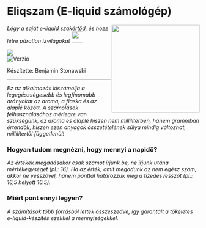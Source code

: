 # Eliqszam (E-liquid számológép)
<img align='right' src="https://eliqszam.stonawski.hu/icon/eliqszamlogo.png" width="230">
<p><em>Légy a saját e-liquid szakértőd, és hozz létre páratlan ízvilágokat <img src="https://media3.giphy.com/media/5bbvjR4BCgxIEGzYH7/giphy.gif?cid=ecf05e47trc05o2gfyj7lpy33d1tp4rcn29vb5r5i03ml0q0&ep=v1_gifs_search&rid=giphy.gif&ct=g" width="30">
</em></p>

[<img src="https://eliqszam.stonawski.hu/icon/eliqszambanner.png">](https://eliqszam.stonawski.hu/)
</br>
![Verzió](https://eliqszam.stonawski.hu/eliqszamverzio.svg)
</br>

Készítette: Benjamin Stonawski

---
<em>Ez az alkalmazás kiszámolja a legegészségesebb és legfinomabb arányokat az aroma, a flaska és az alaplé között. A számolások felhasználásához mérlegre van szükségünk, az aroma és alaplé hiszen nem milliliterben, hanem grammban értendők, hiszen ezen anyagok összetételének súlya mindig változhat, millilitertől függetlenül!
</em>
### Hogyan tudom megnézni, hogy mennyi a napidő?
<em>Az értékek megadásakor csak számot írjunk be, ne írjunk utána mértékegységet (pl.: 16).</em>
<em>Ha az érték, amit megadunk az nem egész szám, akkor ne vesszővel, hanem ponttal határozzuk meg a tizedesvesszőt (pl.: 16,5 helyett 16.5).</em>
### Miért pont ennyi legyen?
<em>A számítások több forrásból lettek összeszedve, így garantált a tökéletes e-liquid-készítés ezekkel a mennyiségekkel.
</em>
